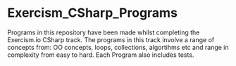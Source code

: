 # Exercism_CSharp_Programs
Programs in this repository have been made whilst completing the Exercism.io CSharp track. 
The programs in this track involve a range of concepts from: OO concepts, loops, collections, algortihms etc
and range in complexity from easy to hard. Each Program also includes tests.
